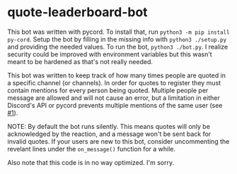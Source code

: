 # quote-leaderboard-bot

This bot was written with pycord. To install that, run `python3 -m pip install py-cord`. Setup the bot by filling in the missing info with `python3 ./setup.py` and providing the needed values. To run the bot, `python3 ./bot.py`. I realize security could be improved with environment variables but this wasn't meant to be hardened as that's not really needed.

This bot was written to keep track of how many times people are quoted in a specific channel (or channels). In order for quotes to register they must contain mentions for every person being quoted. Multiple people per message are allowed and will not cause an error, but a limitation in either Discord's API or pycord prevents multiple mentions of the same user (see [#1](https://github.com/bobbyl140/quote-leaderboard-bot/pull/1)).

NOTE: By default the bot runs silently. This means quotes will only be acknowledged by the reaction, and a message won't be sent back for invalid quotes. If your users are new to this bot, consider uncommenting the revelant lines under the `on_message()` function for a while.

Also note that this code is in no way optimized. I'm sorry.
